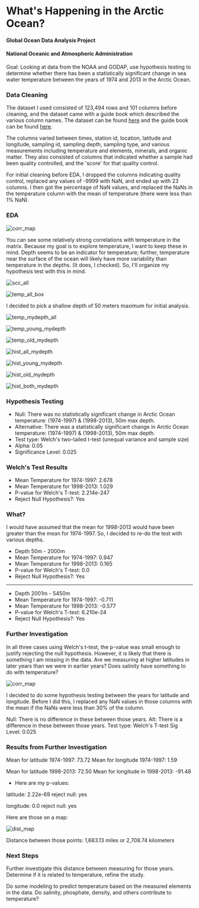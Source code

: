 # What's Happening in the Arctic Ocean?

#### Global Ocean Data Analysis Project
#### National Oceanic and Atmospheric Administration

Goal: Looking at data from the NOAA and GODAP, use hypothesis testing to determine whether there has been a statistically significant change in sea water temperature between the years of 1974 and 2013 in the Arctic Ocean.

### Data Cleaning

The dataset I used consisted of 123,494 rows and 101 columns before cleaning, and the dataset came with a guide book which described the various column names. The dataset can be found [here](https://github.com/erindesmond/Climate-Temp/blob/master/data/0-data/data_product/GLODAPv2%20Arctic%20Ocean.csv) and the guide book can be found [here](https://github.com/erindesmond/Climate-Temp/blob/master/data/0-data/Guide-1.pdf).

The columns varied between times, station id, location, latitude and longitude, sampling id, sampling depth, sampling type, and various measurements including temperature and elements, minerals, and organic matter. They also consisted of columns that indicated whether a sample had been quality controlled, and the 'score' for that quality control.

For initial cleaning before EDA, I dropped the columns indicating quality control, replaced any values of -9999 with NaN, and ended up with 23 columns. I then got the percentage of NaN values, and replaced the NaNs in the temperature column with the mean of temperature (there were less than 1% NaN).

### EDA

![corr_map](https://github.com/erindesmond/Climate-Temp/blob/master/arc_images/corr_heatmap.png)

You can see some relatively strong correlations with temperature in the matrix. Because my goal is to explore temperature, I want to keep these in mind. Depth seems to be an indicator for temperature; further, temperature near the surface of the ocean will likely have more variability than temperature in the depths. (It does, I checked). So, I'll organize my hypothesis test with this in mind.

![scc_all](https://github.com/erindesmond/Climate-Temp/blob/master/arc_images/depth_temp_all_scatter.png)

![temp_all_box](https://github.com/erindesmond/Climate-Temp/blob/master/arc_images/temp_all_box.png)

I decided to pick a shallow depth of 50 meters maximum for initial analysis.

![temp_mydepth_all](https://github.com/erindesmond/Climate-Temp/blob/master/arc_images/temp_all_box_mydepth.png)

![temp_young_mydepth](https://github.com/erindesmond/Climate-Temp/blob/master/arc_images/temp_young_mydepth.png)

![temp_old_mydepth](https://github.com/erindesmond/Climate-Temp/blob/master/arc_images/temp_old_mydepth.png)

![hist_all_mydepth](https://github.com/erindesmond/Climate-Temp/blob/master/arc_images/hist_all_mydepth.png)

![hist_young_mydepth](https://github.com/erindesmond/Climate-Temp/blob/master/arc_images/hist_young_mydepth.png)

![hist_old_mydepth](https://github.com/erindesmond/Climate-Temp/blob/master/arc_images/hist_old_mydepth.png)

![hist_both_mydepth](https://github.com/erindesmond/Climate-Temp/blob/master/arc_images/hist_youngold_mydepth.png)

### Hypothesis Testing

  * Null: There was no statistically significant change in Arctic Ocean temperature: (1974-1997) & (1998-2013), 50m max depth.
  * Alternative: There was a statistically significant change in Arctic Ocean temperature: (1974-1997) & (1998-2013), 50m max depth.
  * Test type: Welch's two-tailed t-test (unequal variance and sample size)
  * Alpha: 0.05
  * Significance Level: 0.025

### Welch's Test Results

  * Mean Temperature for 1974-1997:  2.678
  * Mean Temperature for 1998-2013:  1.029
  * P-value for Welch's T-test:  2.214e-247
  * Reject Null Hypothesis?: Yes

### What?

I would have assumed that the mean for 1998-2013 would have been greater than the mean for 1974-1997. So, I decided to re-do the test with various depths.

  * Depth 50m - 2000m
  * Mean Temperature for 1974-1997: 0.947
  * Mean Temperature for 1998-2013: 0.165
  * P-value for Welch's T-test:  0.0
  * Reject Null Hypothesis?: Yes

---

  * Depth 2001m - 5450m
  * Mean Temperature for 1974-1997: -0.711
  * Mean Temperature for 1998-2013: -0.577
  * P-value for Welch's T-test:  6.210e-24
  * Reject Null Hypothesis?: Yes

### Further Investigation

In all three cases using Welch's t-test, the p-value was small enough to justify rejecting the null hypothesis. However, it is likely that there is something I am missing in the data. Are we measuring at higher latitudes in later years than we were in earlier years? Does salinity have something to do with temperature?

![corr_map](https://github.com/erindesmond/Climate-Temp/blob/master/arc_images/corr_heatmap.png)


I decided to do some hypothesis testing between the years for latitude and longitude. Before I did this, I replaced any NaN values in those columns with the mean if the NaNs were less than 30% of the column.

Null: There is no difference in these between those years.
Alt: There is a difference in these between those years.
Test type: Welch's T-test
Sig Level: 0.025

### Results from Further Investigation

Mean for latitude 1974-1997: 73.72
Mean for longitude 1974-1997: 1.59

Mean for latitude 1998-2013: 72.50
Mean for longitude in 1998-2013: -91.48

  * Here are my p-values:

  latitude: 2.22e-69
  reject null: yes

  longitude: 0.0
  reject null: yes

Here are those on a map:

![dist_map](https://github.com/erindesmond/Climate-Temp/blob/master/arc_images/Screen%20Shot%202018-03-15%20at%209.11.06%20PM.png)

Distance between those points: 1,683.13 miles or 2,708.74 kilometers

### Next Steps

Further investigate this distance between measuring for those years. Determine if it is related to temperature, refine the study. 

Do some modeling to predict temperature based on the measured elements in the data. Do salinity, phosphate, density, and others contribute to temperature?
